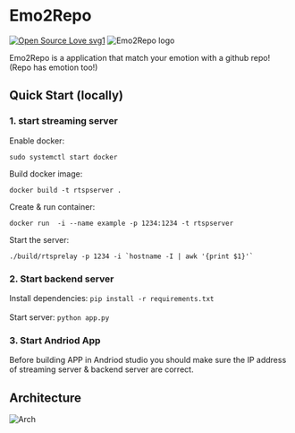 # Emo2Repo
[![Open Source Love svg1](https://badges.frapsoft.com/os/v1/open-source.svg?v=103)](https://github.com/ellerbrock/open-source-badges/)
![Emo2Repo logo](https://i.imgur.com/ypC3rVf.png)

Emo2Repo is a application that match your emotion with a github repo! (Repo has emotion too!)


## Quick Start (locally)

### 1. start streaming server

Enable docker:
```
sudo systemctl start docker
```

Build docker image:
```
docker build -t rtspserver .
```
Create & run container:
```
docker run  -i --name example -p 1234:1234 -t rtspserver
```
Start the server:
```
./build/rtsprelay -p 1234 -i `hostname -I | awk '{print $1}'`
```
### 2. Start backend server

Install dependencies:
`pip install -r requirements.txt`
<br>
<br>
Start server:
```python app.py```

### 3. Start Andriod App 
Before building APP in Andriod studio you should make sure the IP address of streaming server & backend server are correct.

## Architecture

![Arch](https://i.imgur.com/qOrh7yD.png)
